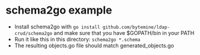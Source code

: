 # schema2go example

- Install schema2go with `go install github.com/bytemine/ldap-crud/schema2go` and make sure that
  you have $GOPATH/bin in your PATH
- Run it like this in this directory: `schema2go *.schema`
- The resulting objects.go file should match generated_objects.go

